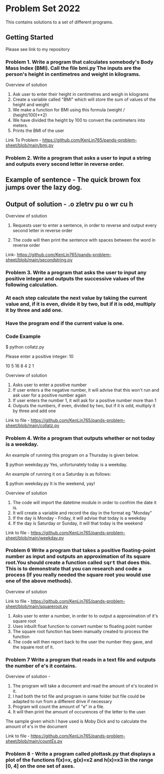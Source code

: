 # Problem Set 2022

This contains solutions to a set of different programs.

## Getting Started

Please see link to my repository 

### Problem 1. Write a program that calculates somebody's Body Mass Index (BMI). Call the file bmi.py The inputs are the person's height in centimetres and weight in kilograms.


Overview of solution

1. Ask user to enter their height in centimetres and weigh in kilograms
2. Create a variable called "BMI" which will store the sum of values of the height and weight
3. We make a function for BMI using this formula (weight / (height/100)**2)
4. We have divided the height by 100 to convert the centimeters into meters.
5. Prints the BMI of the user


Link To Problem - https://github.com/KenLin765/pands-problem-sheet/blob/main/bmi.py


### Problem 2. Write a program that asks a user to input a string and outputs every second letter in reverse order.

## Example of sentence - The quick brown fox jumps over the lazy dog.

## Output of solution - .o zletrv pu o wr cu h

Overview of solution

1. Requests user to enter a sentence, in order to reverse and output every second letter in reverse order

2. The code will then print the sentence with spaces between the word in reverse order


Link- https://github.com/KenLin765/pands-problem-sheet/blob/main/secondstring.py


### Problem 3. Write a program that asks the user to input any positive integer and outputs the successive values of the following calculation.

### At each step calculate the next value by taking the current value and, if it is even, divide it by two, but if it is odd, multiply it by three and add one.

### Have the program end if the current value is one.


### Code Example

$ python collatz.py

Please enter a positive integer: 10

10 5 16 8 4 2 1


Overview of solution

1. Asks user to enter a positive number
2. If user enters a the negative number, it will advise that this won't run and ask user for a positive number again
3. If user enters the number 1, it will ask for a positive number more than 1
4. Outputs the numbers, if even, divided by two, but if it is odd, multiply it by three and add one

Link to file - https://github.com/KenLin765/pands-problem-sheet/blob/main/collatz.py


### Problem 4. Write a program that outputs whether or not today is a weekday.


An example of running this program on a Thursday is given below.

$ python weekday.py
Yes, unfortunately today is a weekday.


An example of running it on a Saturday is as follows:

$ python weekday.py
It is the weekend, yay!


Overview of solution

1. The code will import the datetime module in order to confrim the date it is.
2. It will create a variable and record the day in the format eg "Monday"
3. If the day is Monday - Friday, it will advise that today is a weekday
4. If the day is Saturday or Sunday, it will that today is the weekend

Link to file - https://github.com/KenLin765/pands-problem-sheet/blob/main/weekday.py



### Problem 6 Write a program that takes a positive floating-point number as input and outputs an approximation of its square root.You should create a function called <tt>sqrt</tt> that does this. This is to demonstrate that you can research and code a process (If you really needed the square root you would use one of the above methods).

Overview of solution

Link to file - https://github.com/KenLin765/pands-problem-sheet/blob/main/squareroot.py

1. Asks user to enter a number, in order to to output a approximation of it's square root
2. Uses inbuilt float function to convert number to floating point number
3. The square root function has been manually created to process the function
4. The code will then report back to the user the number they gave, and the square root of it.


### Problem 7 Write a program that reads in a text file and outputs the number of e's it contains. 

Overview of solution -
1. The program will take a document and read the amount of e's located in it.
2. I had both the txt file and program in same folder but file could be adapted to run from a different drive if necessary
3. Program will count the amount of "e" in a file.
4. It will then print the amount of occurences of the letter to the user.


The sample given which I have used is Moby Dick and to calculate the amount of e's in the document

Link to file - https://github.com/KenLin765/pands-problem-sheet/blob/main/countEs.py


### Problem 8 - Write a program called plottask.py that displays a plot of the functions f(x)=x, g(x)=x2 and h(x)=x3 in the range [0, 4] on the one set of axes.

